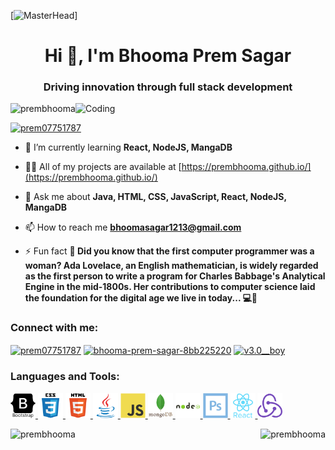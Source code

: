 [![MasterHead](https://i.pinimg.com/originals/0f/25/e4/0f25e4668c1c7740b5ed41835339d67f.gif)]
<h1 align="center">Hi 👋, I'm Bhooma Prem Sagar</h1>
<h3 align="center">Driving innovation through full stack development</h3>
<img align="right" alt="Coding" width="400" src="https://user-images.githubusercontent.com/92288027/228864077-c1d8a2e4-8dc5-49e6-8072-c91b9bb7edca.gif">

<p align="left"> <img src="https://komarev.com/ghpvc/?username=prembhooma&label=Profile%20views&color=0e75b6&style=flat" alt="prembhooma" /> </p>

<p align="left"> <a href="https://twitter.com/prem07751787" target="blank"><img src="https://img.shields.io/twitter/follow/prem07751787?logo=twitter&style=for-the-badge" alt="prem07751787" /></a> </p>

- 🌱 I’m currently learning **React, NodeJS, MangaDB**

- 👨‍💻 All of my projects are available at [https://prembhooma.github.io/](https://prembhooma.github.io/)

- 💬 Ask me about **Java, HTML, CSS, JavaScript, React, NodeJS, MangaDB**

- 📫 How to reach me **bhoomasagar1213@gmail.com**

- ⚡ Fun fact **🎉 Did you know that the first computer programmer was a woman? Ada Lovelace, an English mathematician, is widely regarded as the first person to write a program for Charles Babbage's Analytical Engine in the mid-1800s. Her contributions to computer science laid the foundation for the digital age we live in today... 💻🚀**

<h3 align="left">Connect with me:</h3>
<p align="left">
<a href="https://twitter.com/prem07751787" target="blank"><img align="center" src="https://raw.githubusercontent.com/rahuldkjain/github-profile-readme-generator/master/src/images/icons/Social/twitter.svg" alt="prem07751787" height="30" width="40" /></a>
<a href="https://linkedin.com/in/bhooma-prem-sagar-8bb225220" target="blank"><img align="center" src="https://raw.githubusercontent.com/rahuldkjain/github-profile-readme-generator/master/src/images/icons/Social/linked-in-alt.svg" alt="bhooma-prem-sagar-8bb225220" height="30" width="40" /></a>
<a href="https://instagram.com/v3.0__boy" target="blank"><img align="center" src="https://raw.githubusercontent.com/rahuldkjain/github-profile-readme-generator/master/src/images/icons/Social/instagram.svg" alt="v3.0__boy" height="30" width="40" /></a>
</p>

<h3 align="left">Languages and Tools:</h3>
<p align="left"> <a href="https://getbootstrap.com" target="_blank" rel="noreferrer"> <img src="https://raw.githubusercontent.com/devicons/devicon/master/icons/bootstrap/bootstrap-plain-wordmark.svg" alt="bootstrap" width="40" height="40"/> </a> <a href="https://www.w3schools.com/css/" target="_blank" rel="noreferrer"> <img src="https://raw.githubusercontent.com/devicons/devicon/master/icons/css3/css3-original-wordmark.svg" alt="css3" width="40" height="40"/> </a> <a href="https://www.w3.org/html/" target="_blank" rel="noreferrer"> <img src="https://raw.githubusercontent.com/devicons/devicon/master/icons/html5/html5-original-wordmark.svg" alt="html5" width="40" height="40"/> </a> <a href="https://www.java.com" target="_blank" rel="noreferrer"> <img src="https://raw.githubusercontent.com/devicons/devicon/master/icons/java/java-original.svg" alt="java" width="40" height="40"/> </a> <a href="https://developer.mozilla.org/en-US/docs/Web/JavaScript" target="_blank" rel="noreferrer"> <img src="https://raw.githubusercontent.com/devicons/devicon/master/icons/javascript/javascript-original.svg" alt="javascript" width="40" height="40"/> </a> <a href="https://www.mongodb.com/" target="_blank" rel="noreferrer"> <img src="https://raw.githubusercontent.com/devicons/devicon/master/icons/mongodb/mongodb-original-wordmark.svg" alt="mongodb" width="40" height="40"/> </a> <a href="https://nodejs.org" target="_blank" rel="noreferrer"> <img src="https://raw.githubusercontent.com/devicons/devicon/master/icons/nodejs/nodejs-original-wordmark.svg" alt="nodejs" width="40" height="40"/> </a> <a href="https://www.photoshop.com/en" target="_blank" rel="noreferrer"> <img src="https://raw.githubusercontent.com/devicons/devicon/master/icons/photoshop/photoshop-line.svg" alt="photoshop" width="40" height="40"/> </a> <a href="https://reactjs.org/" target="_blank" rel="noreferrer"> <img src="https://raw.githubusercontent.com/devicons/devicon/master/icons/react/react-original-wordmark.svg" alt="react" width="40" height="40"/> </a> <a href="https://redux.js.org" target="_blank" rel="noreferrer"> <img src="https://raw.githubusercontent.com/devicons/devicon/master/icons/redux/redux-original.svg" alt="redux" width="40" height="40"/> </a> </p>



<p><img align="right" src="https://github-readme-stats.vercel.app/api?username=prembhooma&show_icons=true&locale=en" alt="prembhooma" /></p>

<p>&nbsp;<img align="left" src="https://github-readme-streak-stats.herokuapp.com/?user=prembhooma&" alt="prembhooma" /></p>


